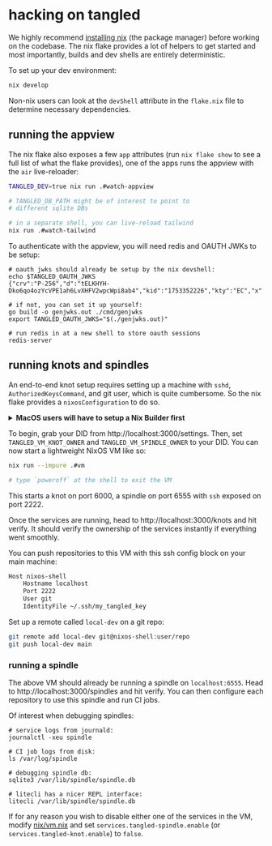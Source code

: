 # hacking on tangled

We highly recommend [installing
nix](https://nixos.org/download/) (the package manager)
before working on the codebase. The nix flake provides a lot
of helpers to get started and most importantly, builds and
dev shells are entirely deterministic.

To set up your dev environment:

```bash
nix develop
```

Non-nix users can look at the `devShell` attribute in the
`flake.nix` file to determine necessary dependencies.

## running the appview

The nix flake also exposes a few `app` attributes (run `nix
flake show` to see a full list of what the flake provides),
one of the apps runs the appview with the `air`
live-reloader:

```bash
TANGLED_DEV=true nix run .#watch-appview

# TANGLED_DB_PATH might be of interest to point to
# different sqlite DBs

# in a separate shell, you can live-reload tailwind
nix run .#watch-tailwind
```

To authenticate with the appview, you will need redis and
OAUTH JWKs to be setup:

```
# oauth jwks should already be setup by the nix devshell:
echo $TANGLED_OAUTH_JWKS
{"crv":"P-256","d":"tELKHYH-Dko6qo4ozYcVPE1ah6LvXHFV2wpcWpi8ab4","kid":"1753352226","kty":"EC","x":"mRzYpLzAGq74kJez9UbgGfV040DxgsXpMbaVsdy8RZs","y":"azqqXzUYywMlLb2Uc5AVG18nuLXyPnXr4kI4T39eeIc"}

# if not, you can set it up yourself:
go build -o genjwks.out ./cmd/genjwks
export TANGLED_OAUTH_JWKS="$(./genjwks.out)"

# run redis in at a new shell to store oauth sessions
redis-server
```

## running knots and spindles

An end-to-end knot setup requires setting up a machine with
`sshd`, `AuthorizedKeysCommand`, and git user, which is
quite cumbersome. So the nix flake provides a
`nixosConfiguration` to do so.

<details>
  <summary><strong>MacOS users will have to setup a Nix Builder first</strong></summary>

  In order to build Tangled's dev VM on macOS, you will
  first need to set up a Linux Nix builder. The recommended
  way to do so is to run a [`darwin.linux-builder`
  VM](https://nixos.org/manual/nixpkgs/unstable/#sec-darwin-builder)
  and to register it in `nix.conf` as a builder for Linux
  with the same architecture as your Mac (`linux-aarch64` if
  you are using Apple Silicon).

  > IMPORTANT: You must build `darwin.linux-builder` somewhere other than inside
  > the tangled repo so that it doesn't conflict with the other VM. For example,
  > you can do
  >
  > ```shell
  > cd $(mktemp -d buildervm.XXXXX) && nix run nixpkgs#darwin.linux-builder
  > ```
  >
  > to store the builder VM in a temporary dir.
  >
  > You should read and follow [all the other intructions][darwin builder vm] to
  >  avoid subtle problems.

  Alternatively, you can use any other method to set up a
  Linux machine with `nix` installed that you can `sudo ssh`
  into (in other words, root user on your Mac has to be able
  to ssh into the Linux machine without entering a password)
  and that has the same architecture as your Mac. See
  [remote builder
  instructions](https://nix.dev/manual/nix/2.28/advanced-topics/distributed-builds.html#requirements)
  for how to register such a builder in `nix.conf`.

  > WARNING: If you'd like to use
  > [`nixos-lima`](https://github.com/nixos-lima/nixos-lima) or
  > [Orbstack](https://orbstack.dev/), note that setting them up so that `sudo
  > ssh` works can be tricky. It seems to be [possible with
  > Orbstack](https://github.com/orgs/orbstack/discussions/1669).

</details>

To begin, grab your DID from http://localhost:3000/settings.
Then, set `TANGLED_VM_KNOT_OWNER` and
`TANGLED_VM_SPINDLE_OWNER` to your DID. You can now start a
lightweight NixOS VM like so:

```bash
nix run --impure .#vm

# type `poweroff` at the shell to exit the VM
```

This starts a knot on port 6000, a spindle on port 6555
with `ssh` exposed on port 2222.

Once the services are running, head to
http://localhost:3000/knots and hit verify. It should
verify the ownership of the services instantly if everything
went smoothly.

You can push repositories to this VM with this ssh config
block on your main machine:

```bash
Host nixos-shell
    Hostname localhost
    Port 2222
    User git
    IdentityFile ~/.ssh/my_tangled_key
```

Set up a remote called `local-dev` on a git repo:

```bash
git remote add local-dev git@nixos-shell:user/repo
git push local-dev main
```

### running a spindle

The above VM should already be running a spindle on
`localhost:6555`. Head to http://localhost:3000/spindles and
hit verify. You can then configure each repository to use
this spindle and run CI jobs.

Of interest when debugging spindles:

```
# service logs from journald:
journalctl -xeu spindle

# CI job logs from disk:
ls /var/log/spindle

# debugging spindle db:
sqlite3 /var/lib/spindle/spindle.db

# litecli has a nicer REPL interface:
litecli /var/lib/spindle/spindle.db
```

If for any reason you wish to disable either one of the
services in the VM, modify [nix/vm.nix](/nix/vm.nix) and set
`services.tangled-spindle.enable` (or
`services.tangled-knot.enable`) to `false`.
